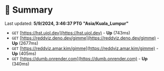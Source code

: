 # 📖 Summary
Last updated: **5/9/2024, 3:46:37 PTG "Asia/Kuala_Lumpur"**

- `GET` [https://hst.ujol.dev](https://hst.ujol.dev) - **Up** (743ms)
- `GET` [https://reddviz.deno.dev/gimme](https://reddviz.deno.dev/gimme) - **Up** (2677ms)
- `GET` [https://reddviz.amar.kim/gimme](https://reddviz.amar.kim/gimme) - **Up** (405ms)
- `GET` [https://dumb.onrender.com](https://dumb.onrender.com) - **Up** (340ms)
